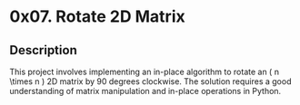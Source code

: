 # 0x07. Rotate 2D Matrix

## Description

This project involves implementing an in-place algorithm to rotate an \( n \times n \) 2D matrix by 90 degrees clockwise. The solution requires a good understanding of matrix manipulation and in-place operations in Python.

